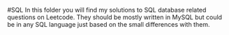 #SQL
In this folder you will find my solutions to SQL database related questions
on Leetcode. They should be mostly written in MySQL but could be in any
SQL language just based on the small differences with them.